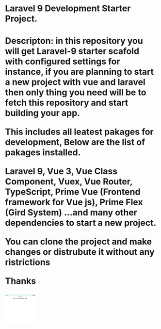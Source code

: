 <h1>Laravel 9 Development Starter Project.<h1>

Descripton: in this repository you will get Laravel-9 starter scafold with configured settings for instance, if you are planning to start a new project with vue and laravel then only thing you need will be to fetch this repository and start building your app.

This includes all leatest pakages for development, Below are the list of pakages installed.

Laravel 9, Vue 3, Vue Class Component, Vuex, Vue Router, TypeScript, Prime Vue (Frontend framework for Vue js), Prime Flex (Gird System) ...and many other dependencies to start a new project.

You can clone the project and make changes or distrubute it without any ristrictions

Thanks


<img src="https://github.com/islamroshan/Laravel9-Vue3-TypeScript/blob/main/image.png" height="100" width="100">
